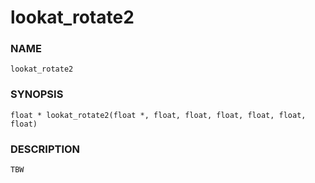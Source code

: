# lookat_rotate2

### NAME

    lookat_rotate2

### SYNOPSIS

    float * lookat_rotate2(float *, float, float, float, float, float, float)

### DESCRIPTION

    TBW

